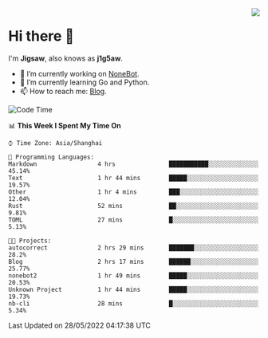 <a href="#">
  <img align="right" src="https://github-readme-stats.vercel.app/api?username=j1g5awi&count_private=true&show_icons=true&title_color=80070B&text_color=B3B3B3&bg_color=212121&icon_color=80070B" />
</a>

# Hi there 👋

I'm **Jigsaw**, also knows as **j1g5aw**.

- 🔭 I’m currently working on [NoneBot](https://github.com/nonebot).
- 🌱 I’m currently learning Go and Python.
- 📫 How to reach me: [Blog](https://blog.maddestroyer.xyz/).

<!--START_SECTION:waka-->
![Code Time](http://img.shields.io/badge/Code%20Time-0%20secs-blue)

📊 **This Week I Spent My Time On** 

```text
⌚︎ Time Zone: Asia/Shanghai

💬 Programming Languages: 
Markdown                 4 hrs               ███████████░░░░░░░░░░░░░░   45.14% 
Text                     1 hr 44 mins        █████░░░░░░░░░░░░░░░░░░░░   19.57% 
Other                    1 hr 4 mins         ███░░░░░░░░░░░░░░░░░░░░░░   12.04% 
Rust                     52 mins             ██░░░░░░░░░░░░░░░░░░░░░░░   9.81% 
TOML                     27 mins             █░░░░░░░░░░░░░░░░░░░░░░░░   5.13%

🐱‍💻 Projects: 
autocorrect              2 hrs 29 mins       ███████░░░░░░░░░░░░░░░░░░   28.2% 
Blog                     2 hrs 17 mins       ██████░░░░░░░░░░░░░░░░░░░   25.77% 
nonebot2                 1 hr 49 mins        █████░░░░░░░░░░░░░░░░░░░░   20.53% 
Unknown Project          1 hr 44 mins        █████░░░░░░░░░░░░░░░░░░░░   19.73% 
nb-cli                   28 mins             █░░░░░░░░░░░░░░░░░░░░░░░░   5.34%

```


 Last Updated on 28/05/2022 04:17:38 UTC
<!--END_SECTION:waka-->
